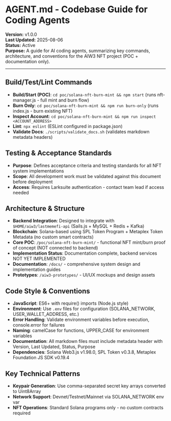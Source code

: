 # AGENT.md - Codebase Guide for Coding Agents

<!-- Document Metadata -->
**Version:** v1.0.0  
**Last Updated:** 2025-08-06  
**Status:** Active  
**Purpose:** A guide for AI coding agents, summarizing key commands, architecture, and conventions for the AIW3 NFT project (POC + documentation only).

---

## Build/Test/Lint Commands
- **Build/Start (POC)**: `cd poc/solana-nft-burn-mint && npm start` (runs nft-manager.js - full mint and burn flow)
- **Burn Only**: `cd poc/solana-nft-burn-mint && npm run burn-only` (runs index.js - burn existing NFT)
- **Inspect Account**: `cd poc/solana-nft-burn-mint && npm run inspect <ACCOUNT_ADDRESS>`
- **Lint**: `npx eslint` (ESLint configured in package.json)
- **Validate Docs**: `./scripts/validate_docs.sh` (validates markdown metadata headers)

## Testing & Acceptance Standards

- **Purpose**: Defines acceptance criteria and testing standards for all NFT system implementations
- **Scope**: All development work must be validated against this document before deployment
- **Access**: Requires Larksuite authentication - contact team lead if access needed

## Architecture & Structure
- **Backend Integration**: Designed to integrate with `$HOME/aiw3/lastmemefi-api` (Sails.js + MySQL + Redis + Kafka)
- **Blockchain**: Solana-based using SPL Token Program + Metaplex Token Metadata (no custom smart contracts)
- **Core POC**: `/poc/solana-nft-burn-mint/` - functional NFT mint/burn proof of concept (NOT connected to backend)
- **Implementation Status**: Documentation complete, backend services NOT YET IMPLEMENTED
- **Documentation**: `/docs/` - comprehensive system design and implementation guides
- **Prototypes**: `/aiw3-prototypes/` - UI/UX mockups and design assets

## Code Style & Conventions
- **JavaScript**: ES6+ with require() imports (Node.js style)
- **Environment**: Use `.env` files for configuration (SOLANA_NETWORK, USER_WALLET_ADDRESS, etc.)
- **Error Handling**: Validate environment variables before execution, console.error for failures
- **Naming**: camelCase for functions, UPPER_CASE for environment variables
- **Documentation**: All markdown files must include metadata header with Version, Last Updated, Status, Purpose
- **Dependencies**: Solana Web3.js v1.98.0, SPL Token v0.3.8, Metaplex Foundation JS SDK v0.19.4

## Key Technical Patterns
- **Keypair Generation**: Use comma-separated secret key arrays converted to Uint8Array
- **Network Support**: Devnet/Testnet/Mainnet via SOLANA_NETWORK env var
- **NFT Operations**: Standard Solana programs only - no custom contracts required
